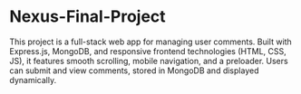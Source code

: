 # Nexus-Final-Project
This project is a full-stack web app for managing user comments. Built with Express.js, MongoDB, and responsive frontend technologies (HTML, CSS, JS), it features smooth scrolling, mobile navigation, and a preloader. Users can submit and view comments, stored in MongoDB and displayed dynamically.
